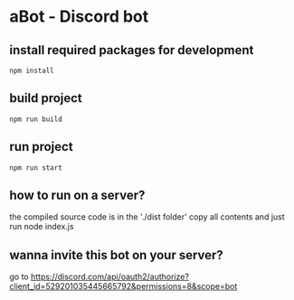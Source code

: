 # aBot - Discord bot

## install required packages for development
```
npm install
```

## build project
```
npm run build
```

## run project
```
npm run start
```


## how to run on a server?
the compiled source code is in the './dist folder' copy all contents and just run node index.js


## wanna invite this bot on your server?
go to https://discord.com/api/oauth2/authorize?client_id=529201035445665792&permissions=8&scope=bot
